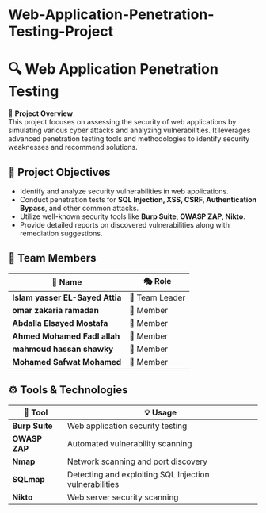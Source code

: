 # Web-Application-Penetration-Testing-Project

# 🔍 Web Application Penetration Testing  

📌 **Project Overview**  
This project focuses on assessing the security of web applications by simulating various cyber attacks and analyzing vulnerabilities. It leverages advanced penetration testing tools and methodologies to identify security weaknesses and recommend solutions.  

## 🎯 **Project Objectives**  
- Identify and analyze security vulnerabilities in web applications.  
- Conduct penetration tests for **SQL Injection, XSS, CSRF, Authentication Bypass**, and other common attacks.  
- Utilize well-known security tools like **Burp Suite, OWASP ZAP, Nikto**.  
- Provide detailed reports on discovered vulnerabilities along with remediation suggestions.  

## 👥 **Team Members**  
| 🏅 Name | 🎭 Role |
|---------|---------|
| **Islam yasser EL-Sayed Attia** | 🔹 Team Leader |
| **omar zakaria ramadan** | 🔹 Member |
| **Abdalla Elsayed Mostafa** | 🔹 Member |
| **Ahmed Mohamed Fadl allah** | 🔹 Member |
| **mahmoud hassan shawky** | 🔹 Member |
| **Mohamed Safwat Mohamed** | 🔹 Member |

## ⚙️ **Tools & Technologies**  
| 🔹 Tool | 💡 Usage |
|-----------|------------|
| **Burp Suite** | Web application security testing |
| **OWASP ZAP** | Automated vulnerability scanning |
| **Nmap** | Network scanning and port discovery |
| **SQLmap** | Detecting and exploiting SQL Injection vulnerabilities |
| **Nikto** | Web server security scanning |
